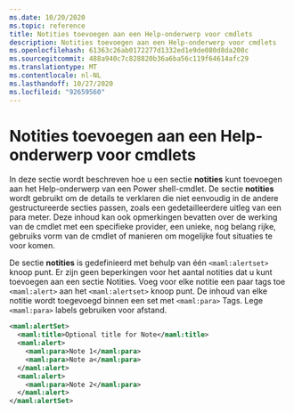 ```yaml
---
ms.date: 10/20/2020
ms.topic: reference
title: Notities toevoegen aan een Help-onderwerp voor cmdlets
description: Notities toevoegen aan een Help-onderwerp voor cmdlets
ms.openlocfilehash: 61363c26ab0172277d1332ed1e9de080d8da200c
ms.sourcegitcommit: 488a940c7c828820b36a6ba56c119f64614afc29
ms.translationtype: MT
ms.contentlocale: nl-NL
ms.lasthandoff: 10/27/2020
ms.locfileid: "92659560"
---
```

# <a name="how-to-add-notes-to-a-cmdlet-help-topic"></a>Notities toevoegen aan een Help-onderwerp voor cmdlets

In deze sectie wordt beschreven hoe u een sectie **notities** kunt toevoegen aan het Help-onderwerp van een Power shell-cmdlet. De sectie **notities** wordt gebruikt om de details te verklaren die niet eenvoudig in de andere gestructureerde secties passen, zoals een gedetailleerdere uitleg van een para meter. Deze inhoud kan ook opmerkingen bevatten over de werking van de cmdlet met een specifieke provider, een unieke, nog belang rijke, gebruiks vorm van de cmdlet of manieren om mogelijke fout situaties te voor komen.

De sectie **notities** is gedefinieerd met behulp van één `<maml:alertset>` knoop punt. Er zijn geen beperkingen voor het aantal notities dat u kunt toevoegen aan een sectie Notities. Voeg voor elke notitie een paar tags toe `<maml:alert>` aan het `<maml:alertset>` knoop punt. De inhoud van elke notitie wordt toegevoegd binnen een set met `<maml:para>` Tags. Lege `<maml:para>` labels gebruiken voor afstand.

```xml
<maml:alertSet>
  <maml:title>Optional title for Note</maml:title>
  <maml:alert>
    <maml:para>Note 1</maml:para>
    <maml:para>Note a</maml:para>
  </maml:alert>
  <maml:alert>
    <maml:para>Note 2</maml:para>
  </maml:alert>
</maml:alertSet>
```
